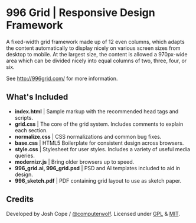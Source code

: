 # 996 Grid | Responsive Design Framework

A fixed-width grid framework made up of 12 even columns, which adapts the content automatically to display nicely on various screen sizes from desktop to mobile. At the largest size, the content is allowed a 970px-wide area which can be divided nicely into equal columns of two, three, four, or six. 

See http://996grid.com/ for more information.

## What's Included

- **index.html** | Sample markup with the recommended head tags and scripts.
- **grid.css** | The core of the grid system. Includes comments to explain each section.
- **normalize.css** | CSS normalizations and common bug fixes.
- **base.css** | HTML5 Boilerplate for consistent design across browsers.
- **style.css** | Stylesheet for user styles. Includes a variety of useful media queries.
- **modernizr.js** | Bring older browsers up to speed.
- **996\_grid.ai, 996\_grid.psd** | PSD and AI templates included to aid in design.
- **996_sketch.pdf** | PDF containing grid layout to use as sketch paper.

## Credits

Developed by Josh Cope / [@computerwolf](http://twitter.com/computerwolf/). Licensed under [GPL](http://opensource.org/licenses/gpl-3.0.html) & [MIT](http://opensource.org/licenses/MIT).